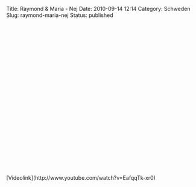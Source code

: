 Title: Raymond & Maria - Nej
Date: 2010-09-14 12:14
Category: Schweden
Slug: raymond-maria-nej
Status: published

<p>
<object width="480" height="385">
<param name="movie" value="http://www.youtube.com/v/EafqqTk-xr0&amp;hl=sv_SE&amp;fs=1"></param><param name="allowFullScreen" value="true"></param><param name="allowscriptaccess" value="always"></param>

<embed src="http://www.youtube.com/v/EafqqTk-xr0&amp;hl=sv_SE&amp;fs=1" type="application/x-shockwave-flash" allowscriptaccess="always" allowfullscreen="true" width="480" height="385">
</embed>
</object>
</p>
[Videolink](http://www.youtube.com/watch?v=EafqqTk-xr0)

